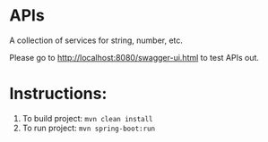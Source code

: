 # APIs

A collection of services for string, number, etc.

Please go to <http://localhost:8080/swagger-ui.html> to test APIs out.

# Instructions:
1. To build project: `mvn clean install`
2. To run project: `mvn spring-boot:run`